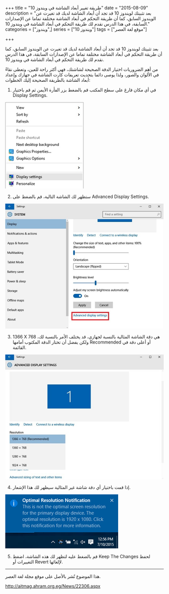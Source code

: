 +++
title = "طريقة تغيير أبعاد الشاشة في ويندوز 10"
date = "2015-08-09"
description = "بعد تثبيتك لويندوز 10 قد تجد أن أبعاد الشاشة لديك قد تغيرت عن الويندوز السابق، كما أن طريقة التحكم في أبعاد الشاشة مختلفة تماما عن الإصدارات السابقة، في هذا الدرس نقدم لك طريقة التحكم في أبعاد الشاشة في ويندوز 10."
categories = ["ويندوز",]
series = ["ويندوز 10"]
tags = ["موقع لغة العصر"]

+++

بعد تثبيتك لويندوز 10 قد تجد أن أبعاد الشاشة لديك قد تغيرت عن الويندوز السابق، كما أن طريقة التحكم في أبعاد الشاشة مختلفة تماما عن الإصدارات السابقة، في هذا الدرس نقدم لك طريقة التحكم في أبعاد الشاشة في ويندوز 10.

من أهم الضروريات اختيار الدقة الصحيحة لشاشتك، فهي أكثر راحة للعين، وتعطى نقاءً في الألوان والصور، ولذا يوصى دائما بتحديث تعريفات كارت الشاشة في جهازك وإعداد أبعاد الشاشة بالطريقة الصحيحة إليك الخطوات:

1. في أي مكان فارغ على سطح المكتب قم بالضغط بزر الفأرة الأيمن ثم قم باختيار Display Settings.

![](images/2015-635747227065739134-573.jpg "1")

2. ستظهر لك الشاشة التالية، قم بالضغط على Advanced Display Settings.

![](images/2015-635747227159645384-964.jpg "2")

3. 1366 X 768 هي دقة الشاشة المثالية بالنسبة لجهازي، قد يختلف الأمر بالنسبة لك، ولكن يفضل أن تختار الدقة المكتوب أمامها Recommended أو أعلى دقة في القائمة.

![](images/2015-635747227258395384-839.jpg "3")

4. إذا قمت باختيار أي دقة شاشة غير المثالية سيظهر لك هذا الإشعار.

![](images/2015-635747227340895384-89.jpg "4")

5. قم بالضغط عليه لتظهر لك هذه الشاشة، اضغط Keep The Changes لحفظ التغييرات أو Revert لإلغائها.

---

هذا الموضوع نٌشر باﻷصل على موقع مجلة لغة العصر.

http://aitmag.ahram.org.eg/News/22306.aspx
